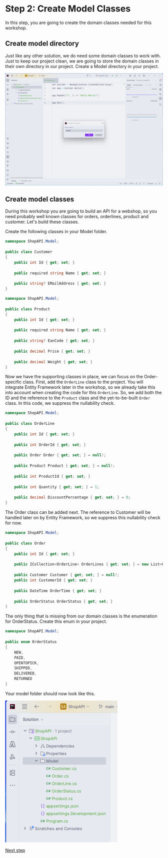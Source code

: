# Step 2: Create Model Classes

In this step, you are going to create the domain classes needed for this workshop.

## Create model directory

Just like any other solution, we do need some domain classes to work with. Just to keep our project clean, we are going to store the domain classes in their own directory in our project. Create a Model directory in your project.

![Model directory](./images/Create%20folder.png)


## Create model classes

During this workshop you are going to build an API for a webshop, so you need probably well known classes for orders, orderlines, product and customer. Let's build these classes.

Create the following classes in your Model folder.

```csharp
namespace ShopAPI.Model;

public class Customer
{
    public int Id { get; set; }

    public required string Name { get; set; }

    public string? EMailAddress { get; set; }
}
```

```csharp
namespace ShopAPI.Model;

public class Product
{
    public int Id { get; set; }

    public required string Name { get; set; }

    public string? EanCode { get; set; }

    public decimal Price { get; set; }

    public decimal Weight { get; set; }
}
```

Now we have the supporting classes in place, we can focus on the Order-specific class. First, add the `OrderLine` class to the project. You will integrate Entity Framework later in the workshop, so we already take this into account when creating the code for this `OrderLine`. So, we add both the ID and the reference to the `Product` class and the yet-to-be-built `Order` class. In this code, we suppress the nullability check. 

```csharp
namespace ShopAPI.Model;

public class OrderLine
{
    public int Id { get; set; }

    public int OrderId { get; set; }

    public Order Order { get; set; } = null!;

    public Product Product { get; set; } = null!;

    public int ProductId { get; set; }

    public int Quantity { get; set; } = 1;

    public decimal DiscountPercentage { get; set; } = 0;
}
```

The Order class can be added next. The reference to Customer will be handled later on by Entity Framework, so we suppress this nullability check for now. 

```csharp
namespace ShopAPI.Model;

public class Order
{
    public int Id { get; set; }

    public ICollection<OrderLine> OrderLines { get; set; } = new List<OrderLine>(); 

    public Customer Customer { get; set; } = null!;
    public int CustomerId { get; set; }

    public DateTime OrderTime { get; set; }

    public OrderStatus OrderStatus { get; set; }
}
```

The only thing that is missing from our domain classes is the enumeration for OrderStatus. Create this enum in your project.

```csharp
namespace ShopAPI.Model;

public enum OrderStatus
{
    NEW,
    PAID,
    OPENTOPICK,
    SHIPPED,
    DELIVERED,
    RETURNED
}
```

Your model folder should now look like this.

 ![Models folder with models added](./images/Finished%20model%20code.png)

[Next step](./Step3.md)


